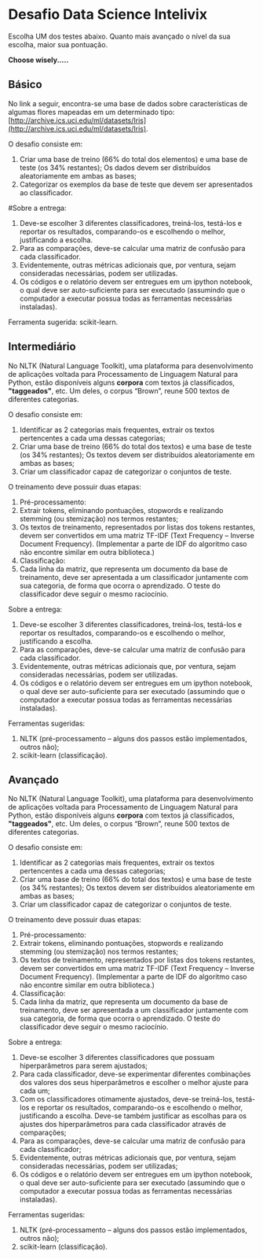 # Desafio Data Science Intelivix

Escolha UM dos testes abaixo. Quanto mais avançado o nível da sua escolha, maior sua pontuação.

**Choose wisely.....**


## Básico

No link a seguir, encontra-se uma base de dados sobre características de algumas flores mapeadas em um determinado tipo: [http://archive.ics.uci.edu/ml/datasets/Iris](http://archive.ics.uci.edu/ml/datasets/Iris).

O desafio consiste em:

1. Criar uma base de treino (66% do total dos elementos) e uma base de teste (os 34% restantes); Os dados devem ser distribuídos aleatoriamente em ambas as bases;
2. Categorizar os exemplos da base de teste que devem ser apresentados ao classificador.

#Sobre a entrega:

1. Deve-se escolher 3 diferentes classificadores, treiná-los, testá-los e reportar os resultados, comparando-os e escolhendo o melhor, justificando a escolha.
2. Para as comparações, deve-se calcular uma matriz de confusão para cada classificador.
3. Evidentemente, outras métricas adicionais que, por ventura, sejam consideradas necessárias, podem ser utilizadas.
4. Os códigos e o relatório devem ser entregues em um ipython notebook, o qual deve ser auto-suficiente para ser executado (assumindo que o computador a executar possua todas as ferramentas necessárias instaladas).

Ferramenta sugerida: scikit-learn.


## Intermediário

No NLTK (Natural Language Toolkit), uma plataforma para desenvolvimento de aplicações voltada para Processamento de Linguagem Natural para Python, estão disponíveis alguns __corpora__ com textos já classificados, __"taggeados"__, etc. Um deles, o corpus “Brown”, reune 500 textos de diferentes categorias.

O desafio consiste em:

1. Identificar as 2 categorias mais frequentes, extrair os textos pertencentes a cada uma dessas categorias;
2. Criar uma base de treino (66% do total dos textos) e uma base de teste (os 34% restantes); Os textos devem ser distribuídos aleatoriamente em ambas as bases;
3. Criar um classificador capaz de categorizar o conjuntos de teste.

O treinamento deve possuir duas etapas:

1. Pré-processamento:
 1. Extrair tokens, eliminando pontuações, stopwords e realizando stemming (ou stemização) nos termos restantes;
 2. Os textos de treinamento, representados por listas dos tokens restantes, devem ser convertidos em uma matriz TF-IDF (Text Frequency – Inverse Document Frequency). (Implementar a parte de IDF do algoritmo caso não encontre similar em outra biblioteca.)
2. Classificação:
 1. Cada linha da matriz, que representa um documento da base de treinamento, deve ser apresentada a um classificador juntamente com sua categoria, de forma que ocorra o aprendizado.	O teste do classificador deve seguir o mesmo raciocínio.

Sobre a entrega:

1. Deve-se escolher 3 diferentes classificadores, treiná-los, testá-los e reportar os resultados, comparando-os e escolhendo o melhor, justificando a escolha.
2. Para as comparações, deve-se calcular uma matriz de confusão para cada classificador.
3. Evidentemente, outras métricas adicionais que, por ventura, sejam consideradas necessárias, podem ser utilizadas.
4. Os códigos e o relatório devem ser entregues em um ipython notebook, o qual deve ser auto-suficiente para ser executado (assumindo que o computador a executar possua todas as ferramentas necessárias instaladas).

Ferramentas sugeridas:

1. NLTK (pré-processamento – alguns dos passos estão implementados, outros não);
2. scikit-learn (classificação).


## Avançado

No NLTK (Natural Language Toolkit), uma plataforma para desenvolvimento de aplicações voltada para Processamento de Linguagem Natural para Python, estão disponíveis alguns __corpora__ com textos já classificados, __"taggeados"__, etc. Um deles, o corpus “Brown”, reune 500 textos de diferentes categorias.

O desafio consiste em:

1. Identificar as 2 categorias mais frequentes, extrair os textos pertencentes a cada uma dessas categorias;
2. Criar uma base de treino (66% do total dos textos) e uma base de teste (os 34% restantes); Os textos devem ser distribuídos aleatoriamente em ambas as bases;
3. Criar um classificador capaz de categorizar o conjuntos de teste.

O treinamento deve possuir duas etapas:

1. Pré-processamento:
 1. Extrair tokens, eliminando pontuações, stopwords e realizando stemming (ou stemização) nos termos restantes;
 2. Os textos de treinamento, representados por listas dos tokens restantes, devem ser convertidos em uma matriz TF-IDF (Text Frequency – Inverse Document Frequency). (Implementar a parte de IDF do algoritmo caso não encontre similar em outra biblioteca.)
2. Classificação:
 1. Cada linha da matriz, que representa um documento da base de treinamento, deve ser apresentada a um classificador juntamente com sua categoria, de forma que ocorra o aprendizado.	O teste do classificador deve seguir o mesmo raciocínio.

Sobre a entrega:

1. Deve-se escolher 3 diferentes classificadores que possuam hiperparâmetros para serem ajustados;
2. Para cada classificador, deve-se experimentar diferentes combinações dos valores dos seus hiperparâmetros e escolher o melhor ajuste para cada um;
3. Com os classificadores otimamente ajustados, deve-se treiná-los, testá-los e reportar os resultados, comparando-os e escolhendo o melhor, justificando a escolha. Deve-se também justificar as escolhas para os ajustes dos hiperparâmetros para cada classificador através de comparações;
4. Para as comparações, deve-se calcular uma matriz de confusão para cada classificador;
5. Evidentemente, outras métricas adicionais que, por ventura, sejam consideradas necessárias, podem ser utilizadas;
6. Os códigos e o relatório devem ser entregues em um ipython notebook, o qual deve ser auto-suficiente para ser executado (assumindo que o computador a executar possua todas as ferramentas necessárias instaladas).

Ferramentas sugeridas:
1. NLTK (pré-processamento – alguns dos passos estão implementados, outros não);
2. scikit-learn (classificação).
